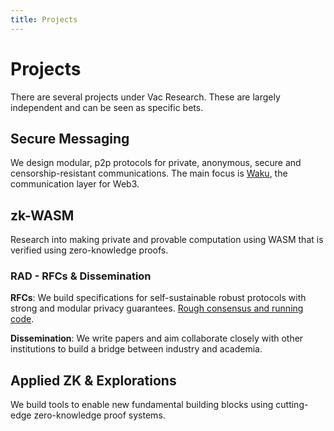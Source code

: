 ```yaml
---
title: Projects
---
```


# Projects

There are several projects under Vac Research.
These are largely independent and can be seen as specific bets.

## Secure Messaging

We design modular, p2p protocols for private, anonymous, secure and censorship-resistant communications. The main focus is [Waku](https://waku.org), the communication layer for Web3.

## zk-WASM

Research into making private and provable computation using WASM that is verified using zero-knowledge proofs.

### RAD - RFCs & Dissemination

**RFCs**: We build specifications for self-sustainable robust protocols with strong and modular privacy guarantees. [Rough consensus and running code](https://www.ietf.org/about/participate/tao/).

**Dissemination**: We write papers and aim collaborate closely with other
institutions to build a bridge between industry and academia.

## Applied ZK & Explorations

We build tools to enable new fundamental building blocks using cutting-edge zero-knowledge proof systems.
